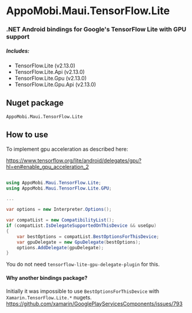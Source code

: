 # AppoMobi.Maui.TensorFlow.Lite

### .NET Android bindings for Google's TensorFlow Lite with GPU support

##### Includes:

* TensorFlow.Lite (v2.13.0)
* TensorFlow.Lite.Api (v2.13.0)
* TensorFlow.Lite.Gpu (v2.13.0)
* TensorFlow.Lite.Gpu.Api (v2.13.0)

## Nuget package

`AppoMobi.Maui.TensorFlow.Lite`

## How to use

To implement gpu acceleration as described here:

https://www.tensorflow.org/lite/android/delegates/gpu?hl=en#enable_gpu_acceleration_2

```csharp

using AppoMobi.Maui.TensorFlow.Lite;
using AppoMobi.Maui.TensorFlow.Lite.GPU;

...

var options = new Interpreter.Options();

var compatList = new CompatibilityList();
if (compatList.IsDelegateSupportedOnThisDevice && useGpu)
{
    var bestOptions = compatList.BestOptionsForThisDevice;
    var gpuDelegate = new GpuDelegate(bestOptions);
    options.AddDelegate(gpuDelegate);
}
```

You do not need `tensorflow-lite-gpu-delegate-plugin` for this.


#### Why another bindings package?

Initially it was impossible to use `BestOptionsForThisDevice` with `Xamarin.TensorFlow.Lite.*` nugets.
https://github.com/xamarin/GooglePlayServicesComponents/issues/793 